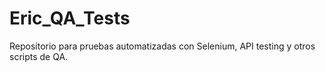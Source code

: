 # Eric_QA_Tests
Repositorio para pruebas automatizadas con Selenium, API testing y otros scripts de QA.
